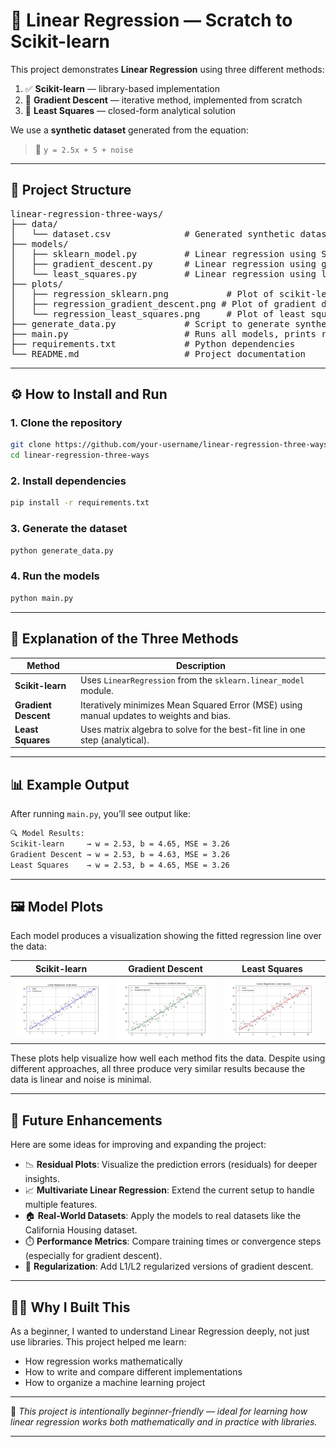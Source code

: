# 🔢 Linear Regression — Scratch to Scikit-learn

This project demonstrates **Linear Regression** using three different methods:

1. ✅ **Scikit-learn** — library-based implementation  
2. 🔧 **Gradient Descent** — iterative method, implemented from scratch  
3. 🧮 **Least Squares** — closed-form analytical solution  

We use a **synthetic dataset** generated from the equation:

> 🧾 `y = 2.5x + 5 + noise`

---

## 📁 Project Structure

<pre>
linear-regression-three-ways/
├── data/
│   └── dataset.csv              # Generated synthetic dataset
├── models/
│   ├── sklearn_model.py         # Linear regression using Scikit-learn
│   ├── gradient_descent.py      # Linear regression using gradient descent (from scratch)
│   └── least_squares.py         # Linear regression using least squares (analytical method)
├── plots/
│   ├── regression_sklearn.png           # Plot of scikit-learn model
│   ├── regression_gradient_descent.png # Plot of gradient descent model
│   └── regression_least_squares.png     # Plot of least squares model
├── generate_data.py             # Script to generate synthetic dataset
├── main.py                      # Runs all models, prints results, and saves plots
├── requirements.txt             # Python dependencies
└── README.md                    # Project documentation
</pre>

---

## ⚙️ How to Install and Run

### 1. Clone the repository
```bash
git clone https://github.com/your-username/linear-regression-three-ways.git
cd linear-regression-three-ways
```

### 2. Install dependencies
```bash
pip install -r requirements.txt
```

### 3. Generate the dataset
```bash
python generate_data.py
```

### 4. Run the models
```bash
python main.py
```

---

## 🧠 Explanation of the Three Methods

| Method           | Description                                                                 |
|------------------|-----------------------------------------------------------------------------|
| **Scikit-learn** | Uses `LinearRegression` from the `sklearn.linear_model` module.            |
| **Gradient Descent** | Iteratively minimizes Mean Squared Error (MSE) using manual updates to weights and bias. |
| **Least Squares** | Uses matrix algebra to solve for the best-fit line in one step (analytical). |

---

## 📊 Example Output

After running `main.py`, you’ll see output like:
```bash
🔍 Model Results:
Scikit-learn     → w = 2.53, b = 4.65, MSE = 3.26
Gradient Descent → w = 2.53, b = 4.63, MSE = 3.26
Least Squares    → w = 2.53, b = 4.65, MSE = 3.26
```

---

## 🖼️ Model Plots

Each model produces a visualization showing the fitted regression line over the data:

| Scikit-learn | Gradient Descent | Least Squares |
|--------------|------------------|----------------|
| ![Scikit-learn](plots/regression_scikit-learn.png) | ![Gradient Descent](plots/regression_gradient_descent.png) | ![Least Squares](plots/regression_least_squares.png) |

These plots help visualize how well each method fits the data. Despite using different approaches, all three produce very similar results because the data is linear and noise is minimal.

---

## 🚀 Future Enhancements

Here are some ideas for improving and expanding the project:

- 📉 **Residual Plots**: Visualize the prediction errors (residuals) for deeper insights.
- 📈 **Multivariate Linear Regression**: Extend the current setup to handle multiple features.
- 🏠 **Real-World Datasets**: Apply the models to real datasets like the California Housing dataset.
- ⏱️ **Performance Metrics**: Compare training times or convergence steps (especially for gradient descent).
- 🧪 **Regularization**: Add L1/L2 regularized versions of gradient descent.

---

## 🙋‍♂️ Why I Built This

As a beginner, I wanted to understand Linear Regression deeply, not just use libraries. This project helped me learn:
- How regression works mathematically
- How to write and compare different implementations
- How to organize a machine learning project

---

🧠 *This project is intentionally beginner-friendly — ideal for learning how linear regression works both mathematically and in practice with libraries.*

---